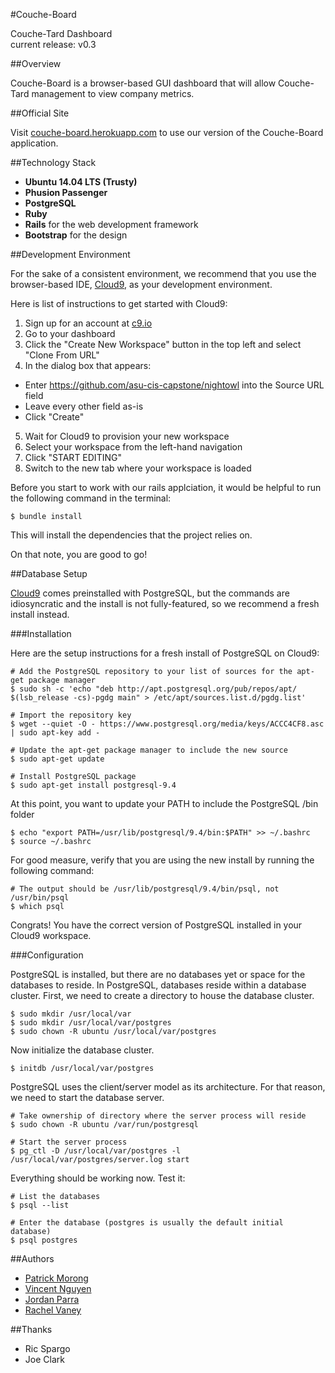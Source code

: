 #Couche-Board

Couche-Tard Dashboard  
current release: v0.3

##Overview

Couche-Board is a browser-based GUI dashboard that will allow Couche-Tard management to view company metrics.

##Official Site

Visit [couche-board.herokuapp.com](https://couche-board.herokuapp.com) to use our version of the Couche-Board application.

##Technology Stack
* **Ubuntu 14.04 LTS (Trusty)**
* **Phusion Passenger**
* **PostgreSQL**
* **Ruby**
* **Rails** for the web development framework
* **Bootstrap** for the design
 
##Development Environment

For the sake of a consistent environment, we recommend that you use the browser-based IDE, [Cloud9](https://c9.io/), as your development environment.

Here is list of instructions to get started with Cloud9:

1. Sign up for an account at [c9.io](https://c9.io/)
2. Go to your dashboard
3. Click the "Create New Workspace" button in the top left and select "Clone From URL"
4. In the dialog box that appears:
 * Enter https://github.com/asu-cis-capstone/nightowl into the Source URL field
 * Leave every other field as-is
 * Click "Create"
5. Wait for Cloud9 to provision your new workspace
6. Select your workspace from the left-hand navigation
7. Click "START EDITING"
8. Switch to the new tab where your workspace is loaded
   
Before you start to work with our rails applciation, it would be helpful to run the following command in the terminal:
```
$ bundle install
```
This will install the dependencies that the project relies on.

On that note, you are good to go!

##Database Setup

[Cloud9](https://c9.io/) comes preinstalled with PostgreSQL, but the commands are idiosyncratic and the install is not fully-featured, so we recommend a fresh install instead.

###Installation

Here are the setup instructions for a fresh install of PostgreSQL on Cloud9:

```
# Add the PostgreSQL repository to your list of sources for the apt-get package manager
$ sudo sh -c 'echo "deb http://apt.postgresql.org/pub/repos/apt/ $(lsb_release -cs)-pgdg main" > /etc/apt/sources.list.d/pgdg.list'

# Import the repository key
$ wget --quiet -O - https://www.postgresql.org/media/keys/ACCC4CF8.asc | sudo apt-key add -

# Update the apt-get package manager to include the new source
$ sudo apt-get update

# Install PostgreSQL package
$ sudo apt-get install postgresql-9.4
```


At this point, you want to update your PATH to include the PostgreSQL /bin folder
```
$ echo "export PATH=/usr/lib/postgresql/9.4/bin:$PATH" >> ~/.bashrc
$ source ~/.bashrc
```


For good measure, verify that you are using the new install by running the following command:
```
# The output should be /usr/lib/postgresql/9.4/bin/psql, not /usr/bin/psql
$ which psql
```


Congrats! You have the correct version of PostgreSQL installed in your Cloud9 workspace.

###Configuration

PostgreSQL is installed, but there are no databases yet or space for the databases to reside. In PostgreSQL, databases reside within a database cluster. First, we need to create a directory to house the database cluster.

```
$ sudo mkdir /usr/local/var
$ sudo mkdir /usr/local/var/postgres
$ sudo chown -R ubuntu /usr/local/var/postgres
```

Now initialize the database cluster.
```
$ initdb /usr/local/var/postgres
```

PostgreSQL uses the client/server model as its architecture. For that reason, we need to start the database server.
```
# Take ownership of directory where the server process will reside
$ sudo chown -R ubuntu /var/run/postgresql

# Start the server process
$ pg_ctl -D /usr/local/var/postgres -l /usr/local/var/postgres/server.log start
```

Everything should be working now. Test it:
```
# List the databases
$ psql --list

# Enter the database (postgres is usually the default initial database)
$ psql postgres
```



##Authors

* [Patrick Morong](https:github.com/pmorong)  
* [Vincent Nguyen](https:github.com/vietcent)  
* [Jordan Parra](https:github.com/Jordan-Parra)  
* [Rachel Vaney](https:github.com/theroguemuppet)


##Thanks

* Ric Spargo
* Joe Clark



